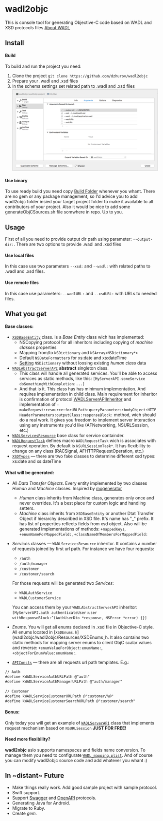 wadl2objc
=========

This is console tool for generating Objective-C code based on WADL and XSD protocols files
[About WADL](https://en.wikipedia.org/wiki/Web_Application_Description_Language)

## Install 

#### Build
To build and run the project you need: 
1. Clone the project `git clone https://github.com/dzhurov/wadl2objc`
2. Prepare your .wadl and .xsd files
3. In the schema settings set related path to .wadl and .xsd files 
![Schema settings](doc/schema_parameters.png)

#### Use binary 
To use ready build you need copy [Build Folder](wadl2objc/BUILD/Release/) whenever you whant. There are no gem or any package management, so I'd advice you to add wadl2objc folder insied your target project folder to make it available to all contributors of your project. Also it would be nice to add some generateObjCSources.sh file somwhere in repo. Up to you.

## Usage 
First of all you need to provide output dir path using parameter: `--output-dir:`.
There are two options to provide .wadl and .xsd files

#### Use local files
In this case use two parameters `--xsd:` and `--wadl:` with related paths to .wadl and .xsd files.

#### Use remote files
In this case use parameters: `--wadlURL:` and `--xsdURL:` with URLs to needed files. 

## What you get
#### Base classes:
- [`XSDBaseEntity`](wadl2objc/wadl2objc/Resources/XSDBaseEntity.h) class. Is a _Base Entity_ class wich has implemented:
  - NSCopying protocol for all inheritors including copying of _machine classes_ properties
  - Mapping from/to `NSDictionary` and `NSArray<NSDictionary*>`
  - Default `NSDateFormatter`s for xs:date and xs:dateTime
  - [Setting](wadl2objc/wadl2objc/Resources/XSDBaseEntity.h#L77) `NSDictionary` without loosing existing _human class_ data
- [`WADLAbstractServerAPI`](wadl2objc/wadl2objc/Resources/WADLAbstractServerAPI.h) __abstract__ singleton class. 
  - This class will handle all generated services. You'll be able to access services as static methods, like this: `[MyServerAPI.someService doSomethingWithCompletion:...]`
  - And that is it. This class has has minimum implementation. And requires implementation in child class. Main requirement for inheritor is confirmation of protocol [WADLServerAPIInheritor](wadl2objc/wadl2objc/Resources/WADLAbstractServerAPI.h#20) and implementation of `-makeRequest:resource:forURLPath:queryParameters:bodyObject:HTTPHeaderParameters:outputClass:responseBlock:` method, wich should do a real work. It gives you freedom to implement server interaction using any instruments you'd like (AFNetworking, NSURLSession, etc.)
- [`WADLServicesResource`](wadl2objc/wadl2objc/Resources/WADLServicesResource.h) base class for service containder.
- [`WADLRequestTask`](wadl2objc/wadl2objc/Resources/WADLRequestTask.h) defines macro `WADLRequestTask` wich is associates with request operation. By default is `NSURLSessionTask*`. It has flexibility to change on any class (RACSignal, AFHTTPRequestOperation, etc.)
- [`XSDTypes`](wadl2objc/wadl2objc/Resources/XSDTypes.h) — there are two fake classes to determine different xsd types: xs:date and xs:dateTime

#### What will be generated:
- All _Data Transfer Objects_. Every entity implemented by two classes _Human_ and _Machine_ classes. Inspired by [mogenerator](https://github.com/rentzsch/mogenerator)
  - _Human_ class inherits from Machine class, generates only once and never overrides. It's a best place for custom logic and handling setters. 
  - _Machine_ class inherits from `XSDBaseEntity` or another Dtat Transfer Object if hierarchy described in XSD file. It's name has "\_" prefix. It has list of properties reflects fields from xsd object. Also will be generated implementations of methods: `+mappedKeys`, `+enumNameForMappedField:`, `+classNameOfMembersForMappedField:`
- _Services_ classes — `WADLServicesResource` inheritor. It contains a number of requests joined by first url path. For instance we have four requests: 
  - `/auth`
  - `/auth/manager`
  - `/customer`
  - `/customer/search`

  For those requests will be generated two _Services_:
  - `WADLAuthService`
  - `WADLCustomerService`
  
  You can access them by your `WADLAbstractServerAPI` inheritor: `[MyServerAPI.auth authenticateUser:user withResponseBlock:^(AuthUserDto *response, NSError *error) {}]`
- _Enums_. You will get all enums declared in .xsd file in Objective-C style. All enums located in [`XSDEnums.h`](wadl2objc/wadl2objc/Resources/XSDEnums_h. It also contains two static methods for mapping server enums to client ObjC scalar values and reverse: `+enumValueForObject:enumName:`, `+objectForEnumValue:enumName:`.
- [`APIConsts`](wadl2objc/wadl2objc/Resources/APIConsts.h) — there are all requests url path templates. E.g.: 
```
// Auth
#define kWADLServiceAuthURLPath @"auth"
#define kWADLServiceAuthManagerURLPath @"auth/manager"

// Customer
#define kWADLServiceCustomerURLPath @"customer/%@"
#define kWADLServiceCustomerSearchURLPath @"customer/search"
```
#### Bonus: 
Only today you will get an example of [`WADLServerAPI`](wadl2objc/wadl2objc/Resources/WADLServerAPI.h) class that implements request mechanism based on `NSURLSession` __JUST FOR FREE!__

#### Need more flexibility? 
__wadl2objc__ aslo supports namespaces and fields name conversion. To manage them you need to configurate [`WADL_mapping.plist`](wadl2objc/wadl2objc/Resources/WADL_mapping.plist). And of course you can modify wadl2objc source code and add whatever you whant :)

## In ~distant~ Future
- Make things really work. Add good sample project with sample protocol. 
- Swift support.
- Support [Swagger](https://swagger.io) and [OpenAPI](https://www.openapis.org) protocols.
- Generating Java for Android.
- Migrate to Ruby.
- Create _gem_.
